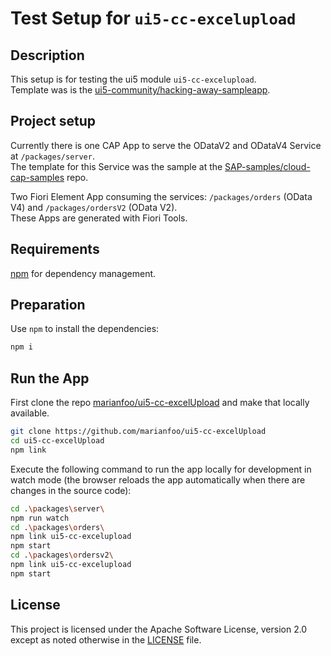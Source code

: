 # Test Setup for `ui5-cc-excelupload`

## Description

This setup is for testing the ui5 module `ui5-cc-excelupload`.  
Template was is the [ui5-community/hacking-away-sampleapp](https://github.com/ui5-community/hacking-away-sampleapp). 

## Project setup

Currently there is one CAP App to serve the ODataV2 and ODataV4 Service at `/packages/server`.  
The template for this Service was the sample at the [SAP-samples/cloud-cap-samples](https://github.com/SAP-samples/cloud-cap-samples/tree/main/orders) repo. 

Two Fiori Element App consuming the services: `/packages/orders` (OData V4) and `/packages/ordersV2` (OData V2).  
These Apps are generated with Fiori Tools.

## Requirements

[npm](https://www.npmjs.com/) for dependency management.

## Preparation

Use `npm` to install the dependencies:

```sh
npm i
```

## Run the App

First clone the repo  [marianfoo/ui5-cc-excelUpload](https://github.com/marianfoo/ui5-cc-excelUpload) and make that locally available.
```sh
git clone https://github.com/marianfoo/ui5-cc-excelUpload
cd ui5-cc-excelUpload
npm link
```


Execute the following command to run the app locally for development in watch mode (the browser reloads the app automatically when there are changes in the source code):

```sh
cd .\packages\server\
npm run watch
cd .\packages\orders\
npm link ui5-cc-excelupload
npm start
cd .\packages\ordersv2\
npm link ui5-cc-excelupload
npm start
```


## License

This project is licensed under the Apache Software License, version 2.0 except as noted otherwise in the [LICENSE](LICENSE) file.
